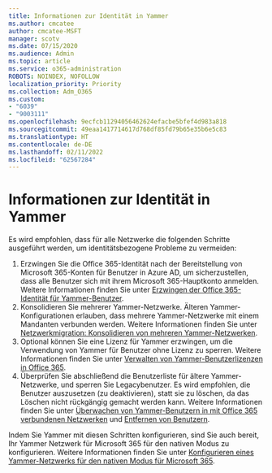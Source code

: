 ```yaml
---
title: Informationen zur Identität in Yammer
ms.author: cmcatee
author: cmcatee-MSFT
manager: scotv
ms.date: 07/15/2020
ms.audience: Admin
ms.topic: article
ms.service: o365-administration
ROBOTS: NOINDEX, NOFOLLOW
localization_priority: Priority
ms.collection: Adm_O365
ms.custom:
- "6039"
- "9003111"
ms.openlocfilehash: 9ecfcb11294056462624efacbe5bfef4d983a818
ms.sourcegitcommit: 49eaa1417714617d768df85fd79b65e35b6e5c83
ms.translationtype: HT
ms.contentlocale: de-DE
ms.lasthandoff: 02/11/2022
ms.locfileid: "62567284"
---
```

# <a name="about-identity-in-yammer"></a>Informationen zur Identität in Yammer

Es wird empfohlen, dass für alle Netzwerke die folgenden Schritte ausgeführt werden, um identitätsbezogene Probleme zu vermeiden:

1. Erzwingen Sie die Office 365-Identität nach der Bereitstellung von Microsoft 365-Konten für Benutzer in Azure AD, um sicherzustellen, dass alle Benutzer sich mit ihrem Microsoft 365-Hauptkonto anmelden. Weitere Informationen finden Sie unter [Erzwingen der Office 365-Identität für Yammer-Benutzer](https://docs.microsoft.com/yammer/configure-your-yammer-network/enforce-office-365-identity).
2. Konsolidieren Sie mehrerer Yammer-Netzwerke. Älteren Yammer-Konfigurationen erlauben, dass mehrere Yammer-Netzwerke mit einem Mandanten verbunden werden. Weitere Informationen finden Sie unter [Netzwerkmigration: Konsolidieren von mehreren Yammer-Netzwerken](https://docs.microsoft.com/yammer/configure-your-yammer-network/consolidate-multiple-yammer-networks).
3. Optional können Sie eine Lizenz für Yammer erzwingen, um die Verwendung von Yammer für Benutzer ohne Lizenz zu sperren. Weitere Informationen finden Sie unter [Verwalten von Yammer-Benutzerlizenzen in Office 365](https://docs.microsoft.com/yammer/manage-yammer-users/manage-yammer-licenses-in-office-365).
4. Überprüfen Sie abschließend die Benutzerliste für ältere Yammer-Netzwerke, und sperren Sie Legacybenutzer. Es wird empfohlen, die Benutzer auszusetzen (zu deaktivieren), statt sie zu löschen, da das Löschen nicht rückgängig gemacht werden kann. Weitere Informationen finden Sie unter [Überwachen von Yammer-Benutzern in mit Office 365 verbundenen Netzwerken](https://docs.microsoft.com/yammer/manage-yammer-users/audit-users-connected-to-office-365) und [Entfernen von Benutzern](https://docs.microsoft.com/yammer/manage-yammer-users/add-block-or-remove-users#remove-users).

Indem Sie Yammer mit diesen Schritten konfigurieren, sind Sie auch bereit, Ihr Yammer Netzwerk für Microsoft 365 für den nativen Modus zu konfigurieren. Weitere Informationen finden Sie unter [Konfigurieren eines Yammer-Netzwerks für den nativen Modus für Microsoft 365](https://docs.microsoft.com/yammer/configure-your-yammer-network/native-mode).